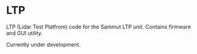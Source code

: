 # LTP
LTP (Lidar Test Platfrom) code for the Sammut LTP unit. Contains firmware and GUI utility. 

Currently under development.
